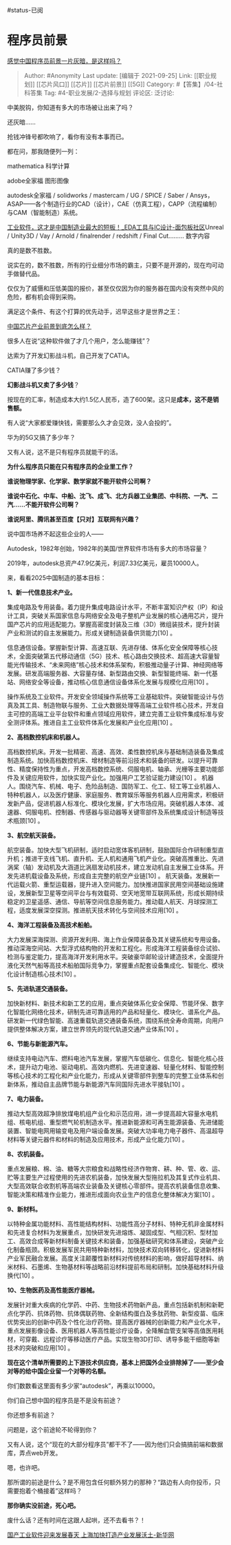 #status-已阅 
# 程序员前景
[感觉中国程序员前景一片灰暗，是这样吗？](https://www.zhihu.com/question/389889237/answer/1340483247)

> Author: #Anonymity
> Last update: [编辑于 2021-09-25]
> Link: [[职业规划]] [[芯片风口]] [[芯片]] [[芯片前景]] [[5G]]
> Category: #【答集】/04-社科答集
> Tag: #4-职业发展/2-选择与规划
> 评论区:
> 泛讨论:

中美脱钩，你知道有多大的市场被让出来了吗？

还灰暗……

抢钱冲锋号都吹响了，看你有没有本事而已。

都在问，那我随便列一列：

mathematica 科学计算

adobe全家福 图形图像

autodesk全家福 / solidworks / mastercam / UG / SPICE / Saber / Ansys，ASAP——各个制造行业的CAD（设计），CAE（仿真工程），CAPP（流程编制）与CAM（智能制造）系统。

[工业软件，这才是中国制造业最大的短板！\_EDA工具与IC设计-面包板社区](https://link.zhihu.com/?target=https%3A//mbb.eet-china.com/forum/topic/69077_1_1.html)Unreal / Unity3D / Vay / Arnold / finalrender / redshift / Final Cut……… 数字内容

真的是数不胜数。

说实在的，数不胜数，所有的行业细分市场的霸主，只要不是开源的，现在均可动手做替代品。

仅仅为了威慑和压低美国的报价，甚至仅仅因为你的服务器在国内没有突然中风的危险，都有机会得到采购。

满足这个条件、有这个打算的优先动手，迟早这些才是世界之王：

[中国芯片产业前景到底怎么样？](https://www.zhihu.com/question/305898679/answer/563613133)

很多人在说“这种软件做了才几个用户，怎么能赚钱”？

达索为了开发幻影战斗机，自己开发了CATIA。

CATIA赚了多少钱？

**幻影战斗机又卖了多少钱**？

按现在的汇率，制造成本大约1.5亿人民币，造了600架。这只是**成本，这不是销售额。**

有人说“大家都爱赚快钱，需要那么久才会见效，没人会投的”。

华为的5G又搞了多少年？

又有人说，这不是只有程序员就能干的活。

**为什么程序员只能在只有程序员的企业里工作？**

**谁说物理学家、化学家、数学家就不能开软件公司啊？**

**谁说中石化、中车、中船、沈飞、成飞、北方兵器工业集团、中科院、一汽、二汽……不能开软件公司啊？**

**谁说阿里、腾讯甚至百度【只对】互联网有兴趣？**

说中国市场养不起这些企业的人——

Autodesk，1982年创始，1982年的美国/世界软件市场有多大的市场容量？

2019年，autodesk总资产47.9亿美元，利润7.33亿美元，雇员10000人。

来，看看2025中国制造的基本目标：

**1、新一代信息技术产业。**

集成电路及专用装备。着力提升集成电路设计水平，不断丰富知识产权（IP）和设计工具，突破关系国家信息与网络安全及电子整机产业发展的核心通用芯片，提升国产芯片的应用适配能力。掌握高密度封装及三维（3D）微组装技术，提升封装产业和测试的自主发展能力。形成关键制造装备供货能力[10] 。

信息通信设备。掌握新型计算、高速互联、先进存储、体系化安全保障等核心技术，全面突破第五代移动通信（5G）技术、核心路由交换技术、超高速大容量智能光传输技术、“未来网络”核心技术和体系架构，积极推动量子计算、神经网络等发展。研发高端服务器、大容量存储、新型路由交换、新型智能终端、新一代基站、网络安全等设备，推动核心信息通信设备体系化发展与规模化应用[10] 。

操作系统及工业软件。开发安全领域操作系统等工业基础软件。突破智能设计与仿真及其工具、制造物联与服务、工业大数据处理等高端工业软件核心技术，开发自主可控的高端工业平台软件和重点领域应用软件，建立完善工业软件集成标准与安全测评体系。推进自主工业软件体系化发展和产业化应用[10] 。

**2、高档数控机床和机器人。**

高档数控机床。开发一批精密、高速、高效、柔性数控机床与基础制造装备及集成制造系统。加快高档数控机床、增材制造等前沿技术和装备的研发。以提升可靠性、精度保持性为重点，开发高档数控系统、伺服电机、轴承、光栅等主要功能部件及关键应用软件，加快实现产业化。加强用户工艺验证能力建设[10] 。
机器人。围绕汽车、机械、电子、危险品制造、国防军工、化工、轻工等工业机器人、特种机器人，以及医疗健康、家庭服务、教育娱乐等服务机器人应用需求，积极研发新产品，促进机器人标准化、模块化发展，扩大市场应用。突破机器人本体、减速器、伺服电机、控制器、传感器与驱动器等关键零部件及系统集成设计制造等技术瓶颈[10] 。

**3、航空航天装备。**

航空装备。加快大型飞机研制，适时启动宽体客机研制，鼓励国际合作研制重型直升机；推进干支线飞机、直升机、无人机和通用飞机产业化。突破高推重比、先进涡桨（轴）发动机及大涵道比涡扇发动机技术，建立发动机自主发展工业体系。开发先进机载设备及系统，形成自主完整的航空产业链[10] 。
航天装备。发展新一代运载火箭、重型运载器，提升进入空间能力。加快推进国家民用空间基础设施建设，发展新型卫星等空间平台与有效载荷、空天地宽带互联网系统，形成长期持续稳定的卫星遥感、通信、导航等空间信息服务能力。推动载人航天、月球探测工程，适度发展深空探测。推进航天技术转化与空间技术应用[10] 。

**4、海洋工程装备及高技术船舶。**

大力发展深海探测、资源开发利用、海上作业保障装备及其关键系统和专用设备。推动深海空间站、大型浮式结构物的开发和工程化。形成海洋工程装备综合试验、检测与鉴定能力，提高海洋开发利用水平。突破豪华邮轮设计建造技术，全面提升液化天然气船等高技术船舶国际竞争力，掌握重点配套设备集成化、智能化、模块化设计制造核心技术[10] 。

**5、先进轨道交通装备。**

加快新材料、新技术和新工艺的应用，重点突破体系化安全保障、节能环保、数字化智能化网络化技术，研制先进可靠适用的产品和轻量化、模块化、谱系化产品。研发新一代绿色智能、高速重载轨道交通装备系统，围绕系统全寿命周期，向用户提供整体解决方案，建立世界领先的现代轨道交通产业体系[10] 。

**6、节能与新能源汽车。**

继续支持电动汽车、燃料电池汽车发展，掌握汽车低碳化、信息化、智能化核心技术，提升动力电池、驱动电机、高效内燃机、先进变速器、轻量化材料、智能控制等核心技术的工程化和产业化能力，形成从关键零部件到整车的完整工业体系和创新体系，推动自主品牌节能与新能源汽车同国际先进水平接轨[10] 。

**7、电力装备。**

推动大型高效超净排放煤电机组产业化和示范应用，进一步提高超大容量水电机组、核电机组、重型燃气轮机制造水平。推进新能源和可再生能源装备、先进储能装置、智能电网用输变电及用户端设备发展。突破大功率电力电子器件、高温超导材料等关键元器件和材料的制造及应用技术，形成产业化能力[10] 。

**8、农机装备。**

重点发展粮、棉、油、糖等大宗粮食和战略性经济作物育、耕、种、管、收、运、贮等主要生产过程使用的先进农机装备，加快发展大型拖拉机及其复式作业机具、大型高效联合收割机等高端农业装备及关键核心零部件。提高农机装备信息收集、智能决策和精准作业能力，推进形成面向农业生产的信息化整体解决方案[10] 。

**9、新材料。**

以特种金属功能材料、高性能结构材料、功能性高分子材料、特种无机非金属材料和先进复合材料为发展重点，加快研发先进熔炼、凝固成型、气相沉积、型材加工、高效合成等新材料制备关键技术和装备，加强基础研究和体系建设，突破产业化制备瓶颈。积极发展军民共用特种新材料，加快技术双向转移转化，促进新材料产业军民融合发展。高度关注颠覆性新材料对传统材料的影响，做好超导材料、纳米材料、石墨烯、生物基材料等战略前沿材料提前布局和研制。加快基础材料升级换代[10] 。

**10、生物医药及高性能医疗器械。**

发展针对重大疾病的化学药、中药、生物技术药物新产品，重点包括新机制和新靶点化学药、抗体药物、抗体偶联药物、全新结构蛋白及多肽药物、新型疫苗、临床优势突出的创新中药及个性化治疗药物。提高医疗器械的创新能力和产业化水平，重点发展影像设备、医用机器人等高性能诊疗设备，全降解血管支架等高值医用耗材，可穿戴、远程诊疗等移动医疗产品。实现生物3D打印、诱导多能干细胞等新技术的突破和应用[10] 。

**现在这个清单所需要的上下游技术供应商，基本上把国外企业排除掉了——至少会对等的给中国企业留一个对等的名额。**

你们数数看这里面有多少家“autodesk”，再乘以10000。

你们自己想中国的程序员是不是没有前途？

你还想多有前途？

问题是，这个前途轮不轮得到你？

又有人说，这个“现在的大部分程序员”都干不了——因为他们只会搞搞前端和数据库，弄点web开发。

嗯，也许吧。

那所谓的前途是什么？是不用包含任何额外努力的那种？“路边有人向你投币，只需要抱着个桶接着”这样吗？

**那你确实没前途，死心吧。**

废什么话？还有时间在这跟人起哄，还不去看书？！

[国产工业软件迎来发展春天 上海加快打造产业发展沃土-新华网](https://link.zhihu.com/?target=http%3A//www.xinhuanet.com/fortune/2019-12/20/c_1125370112.htm)
